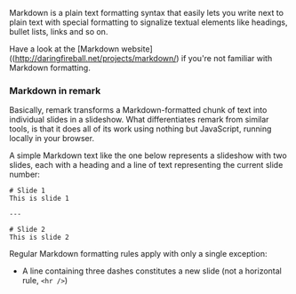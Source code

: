 Markdown is a plain text formatting syntax that easily lets you write next to plain text with special formatting to signalize textual elements like headings, bullet lists, links and so on.

Have a look at the [Markdown website]((http://daringfireball.net/projects/markdown/) if you're not familiar with Markdown formatting.

### Markdown in remark

Basically, remark transforms a Markdown-formatted chunk of text into individual slides in a slideshow. What differentiates remark from similar tools, is that it does all of its work using nothing but JavaScript, running locally in your browser.

A simple Markdown text like the one below represents a slideshow with two slides, each with a heading and a line of text representing the current slide number:

```
# Slide 1
This is slide 1

---

# Slide 2
This is slide 2
```

Regular Markdown formatting rules apply with only a single exception:

* A line containing three dashes constitutes a new slide (not a horizontal rule, `<hr />`)
